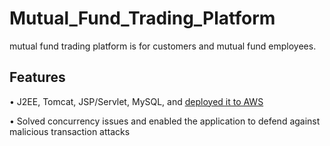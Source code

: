 # Mutual_Fund_Trading_Platform

mutual fund trading platform is for customers and mutual fund employees.

## Features
• J2EE, Tomcat, JSP/Servlet, MySQL, and [deployed it to AWS](http://54.210.158.79:3000/mutual_fund/)

• Solved concurrency issues and enabled the application to defend against malicious transaction attacks
